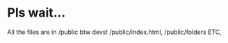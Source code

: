 <h1>Pls wait...</h1>


All the files are in /public btw devs!
/public/index.html, /public/folders ETC,
